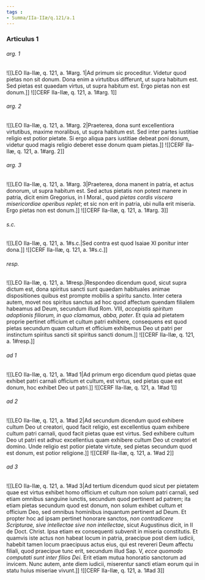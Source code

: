 ```yaml
---
tags : 
- Summa/IIa-IIæ/q.121/a.1
---
```


### Articulus 1

###### arg. 1
![[LEO IIa-IIæ, q. 121, a. 1#arg. 1|Ad primum sic proceditur. Videtur quod pietas non sit donum. Dona enim a virtutibus differunt, ut supra habitum est. Sed pietas est quaedam virtus, ut supra habitum est. Ergo pietas non est donum.]]
![[CERF IIa-IIæ, q. 121, a. 1#arg. 1]]

###### arg. 2
![[LEO IIa-IIæ, q. 121, a. 1#arg. 2|Praeterea, dona sunt excellentiora virtutibus, maxime moralibus, ut supra habitum est. Sed inter partes iustitiae religio est potior pietate. Si ergo aliqua pars iustitiae debeat poni donum, videtur quod magis religio deberet esse donum quam pietas.]]
![[CERF IIa-IIæ, q. 121, a. 1#arg. 2]]

###### arg. 3
![[LEO IIa-IIæ, q. 121, a. 1#arg. 3|Praeterea, dona manent in patria, et actus donorum, ut supra habitum est. Sed actus pietatis non potest manere in patria, dicit enim Gregorius, in I Moral., quod *pietas cordis viscera misericordiae operibus replet*; et sic non erit in patria, ubi nulla erit miseria. Ergo pietas non est donum.]]
![[CERF IIa-IIæ, q. 121, a. 1#arg. 3]]

###### s.c.
![[LEO IIa-IIæ, q. 121, a. 1#s.c.|Sed contra est quod Isaiae XI ponitur inter dona.]]
![[CERF IIa-IIæ, q. 121, a. 1#s.c.]]

###### resp.
![[LEO IIa-IIæ, q. 121, a. 1#resp.|Respondeo dicendum quod, sicut supra dictum est, dona spiritus sancti sunt quaedam habituales animae dispositiones quibus est prompte mobilis a spiritu sancto. Inter cetera autem, movet nos spiritus sanctus ad hoc quod affectum quendam filialem habeamus ad Deum, secundum illud Rom. VIII, *accepistis spiritum adoptionis filiorum, in quo clamamus, abba, pater*. Et quia ad pietatem proprie pertinet officium et cultum patri exhibere, consequens est quod pietas secundum quam cultum et officium exhibemus Deo ut patri per instinctum spiritus sancti sit spiritus sancti donum.]]
![[CERF IIa-IIæ, q. 121, a. 1#resp.]]

###### ad 1
![[LEO IIa-IIæ, q. 121, a. 1#ad 1|Ad primum ergo dicendum quod pietas quae exhibet patri carnali officium et cultum, est virtus, sed pietas quae est donum, hoc exhibet Deo ut patri.]]
![[CERF IIa-IIæ, q. 121, a. 1#ad 1]]

###### ad 2
![[LEO IIa-IIæ, q. 121, a. 1#ad 2|Ad secundum dicendum quod exhibere cultum Deo ut creatori, quod facit religio, est excellentius quam exhibere cultum patri carnali, quod facit pietas quae est virtus. Sed exhibere cultum Deo ut patri est adhuc excellentius quam exhibere cultum Deo ut creatori et domino. Unde religio est potior pietate virtute, sed pietas secundum quod est donum, est potior religione.]]
![[CERF IIa-IIæ, q. 121, a. 1#ad 2]]

###### ad 3
![[LEO IIa-IIæ, q. 121, a. 1#ad 3|Ad tertium dicendum quod sicut per pietatem quae est virtus exhibet homo officium et cultum non solum patri carnali, sed etiam omnibus sanguine iunctis, secundum quod pertinent ad patrem; ita etiam pietas secundum quod est donum, non solum exhibet cultum et officium Deo, sed omnibus hominibus inquantum pertinent ad Deum. Et propter hoc ad ipsam pertinet honorare sanctos, *non contradicere Scripturae, sive intellectae sive non intellectae*, sicut Augustinus dicit, in II de Doct. Christ. Ipsa etiam ex consequenti subvenit in miseria constitutis. Et quamvis iste actus non habeat locum in patria, praecipue post diem iudicii, habebit tamen locum praecipuus actus eius, qui est revereri Deum affectu filiali, quod praecipue tunc erit, secundum illud Sap. V, *ecce quomodo computati sunt inter filios Dei*. Erit etiam mutua honoratio sanctorum ad invicem. Nunc autem, ante diem iudicii, miserentur sancti etiam eorum qui in statu huius miseriae vivunt.]]
![[CERF IIa-IIæ, q. 121, a. 1#ad 3]]

